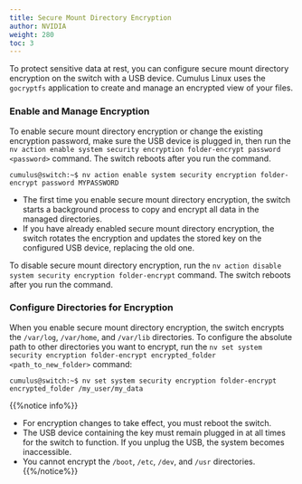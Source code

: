 ```yaml
---
title: Secure Mount Directory Encryption
author: NVIDIA
weight: 280
toc: 3
---
```


To protect sensitive data at rest, you can configure secure mount directory encryption on the switch with a USB device. Cumulus Linux uses the `gocryptfs` application to create and manage an encrypted view of your files.

### Enable and Manage Encryption

To enable secure mount directory encryption or change the existing encryption password, make sure the USB device is plugged in, then run the `nv action enable system security encryption folder-encrypt password <password>` command. The switch reboots after you run the command.

```
cumulus@switch:~$ nv action enable system security encryption folder-encrypt password MYPASSWORD
```

- The first time you enable secure mount directory encryption, the switch starts a background process to copy and encrypt all data in the managed directories.
- If you have already enabled secure mount directory encryption, the switch rotates the encryption and updates the stored key on the configured USB device, replacing the old one.

To disable secure mount directory encryption, run the `nv action disable system security encryption folder-encrypt` command. The switch reboots after you run the command.

### Configure Directories for Encryption

When you enable secure mount directory encryption, the switch encrypts the `/var/log`, `/var/home`, and `/var/lib` directories. To configure the absolute path to other directories you want to encrypt, run the `nv set system security encryption folder-encrypt encrypted_folder <path_to_new_folder>` command:

```
cumulus@switch:~$ nv set system security encryption folder-encrypt encrypted_folder /my_user/my_data
```

{{%notice info%}}
- For encryption changes to take effect, you must reboot the switch.
- The USB device containing the key must remain plugged in at all times for the switch to function. If you unplug the USB, the system becomes inaccessible.
- You cannot encrypt the `/boot`, `/etc`, `/dev`, and `/usr` directories.
{{%/notice%}}
